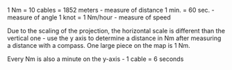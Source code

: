 
1 Nm = 10 cables = 1852 meters - measure of distance
1 min. = 60 sec. - measure of angle
1 knot = 1 Nm/hour - measure of speed

Due to the scaling of the projection, the horizontal scale is different than the vertical one - use the y axis to determine a distance in Nm after measuring a distance with a compass. One large piece on the map is 1 Nm.

Every Nm is also a minute on the y-axis - 1 cable = 6 seconds